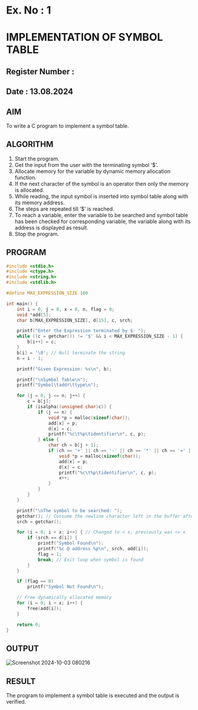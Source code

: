 # Ex. No : 1	
# IMPLEMENTATION OF SYMBOL TABLE 
## Register Number :
## Date : 13.08.2024

## AIM   
To write a C program to implement a symbol table.

## ALGORITHM
1.	Start the program.
2.	Get the input from the user with the terminating symbol ‘$’.
3.	Allocate memory for the variable by dynamic memory allocation function.
4.	If the next character of the symbol is an operator then only the memory is allocated.
5.	While reading, the input symbol is inserted into symbol table along with its memory address.
6.	The steps are repeated till ‘$’ is reached.
7.	To reach a variable, enter the variable to be searched and symbol table has been checked for corresponding variable, the variable along with its address is displayed as result.
8.	Stop the program. 

## PROGRAM
```c
#include <stdio.h>
#include <ctype.h>
#include <string.h>
#include <stdlib.h>

#define MAX_EXPRESSION_SIZE 100

int main() {
    int i = 0, j = 0, x = 0, n, flag = 0; 
    void *add[5];
    char b[MAX_EXPRESSION_SIZE], d[15], c, srch;

    printf("Enter the Expression terminated by $: ");
    while ((c = getchar()) != '$' && i < MAX_EXPRESSION_SIZE - 1) { 
        b[i++] = c;
    }
    b[i] = '\0'; // Null terminate the string 
    n = i - 1;

    printf("Given Expression: %s\n", b);

    printf("\nSymbol Table\n"); 
    printf("Symbol\taddr\ttype\n");

    for (j = 0; j <= n; j++) { 
        c = b[j];
        if (isalpha((unsigned char)c)) { 
            if (j == n) {
                void *p = malloc(sizeof(char)); 
                add[x] = p;
                d[x] = c; 
                printf("%c\t%p\tidentifier\n", c, p);
            } else {
                char ch = b[j + 1];
                if (ch == '+' || ch == '-' || ch == '*' || ch == '=' || ch == '/') { 
                    void *p = malloc(sizeof(char));
                    add[x] = p;
                    d[x] = c; 
                    printf("%c\t%p\tidentifier\n", c, p); 
                    x++;
                }
            }
        }
    }

    printf("\nThe symbol to be searched: "); 
    getchar(); // Consume the newline character left in the buffer after the expression input
    srch = getchar();

    for (i = 0; i < x; i++) { // Changed to < x, previously was <= x
        if (srch == d[i]) {
            printf("Symbol Found\n"); 
            printf("%c @ address %p\n", srch, add[i]); 
            flag = 1;
            break; // Exit loop when symbol is found
        }
    }

    if (flag == 0)
        printf("Symbol Not Found\n");

    // Free dynamically allocated memory 
    for (i = 0; i < x; i++) {
        free(add[i]);
    }

    return 0;
}

```

## OUTPUT 
![Screenshot 2024-10-03 080216](https://github.com/user-attachments/assets/0ed2abe8-cbf2-49e8-a9ff-0d6ca9407246)

## RESULT
The program to implement a symbol table is executed and the output is verified.
